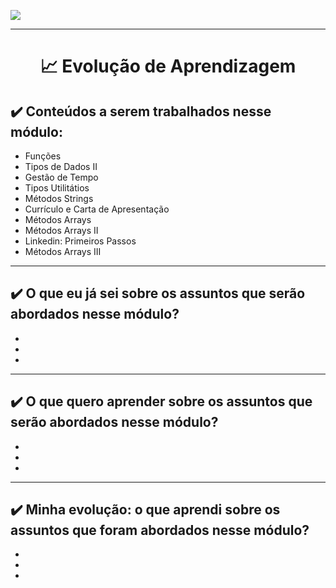 ![](https://i.imgur.com/xG74tOh.png)

<hr>
<h1 align= "center">📈 Evolução de Aprendizagem</h1>

<h2>✔️ Conteúdos a serem trabalhados nesse módulo:</h2>

<ul>
<li>Funções</li>
<li>Tipos de Dados II</li>
<li>Gestão de Tempo</li>
<li>Tipos Utilitátios</li>
<li>Métodos Strings</li>
<li>Currículo e Carta de Apresentação</li>
<li>Métodos Arrays</li>
<li>Métodos Arrays II</li>
<li>Linkedin: Primeiros Passos</li>
<li>Métodos Arrays III</li>
</ul>
<hr>
<h2>✔️ O que eu já sei sobre os assuntos que serão abordados nesse módulo?</h2>

<ul>
  <li></li>
  <li></li>
  <li></li>
</ul>

<hr>
<h2>✔️ O que quero aprender sobre os assuntos que serão abordados nesse módulo?</h2>

<ul>
  <li></li>
  <li></li>
  <li></li>
</ul>

<hr>

<h2>✔️ Minha evolução: o que aprendi sobre os assuntos que foram abordados nesse módulo?</h2>

<ul>
  <li></li>
  <li></li>
  <li></li>
</ul>
